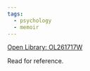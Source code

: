```yaml
---
tags:
  - psychology
  - memoir
---
```

[Open Library: OL261717W](https://openlibrary.org/works/OL261717W/Memories_Dreams_Reflections)

Read for reference.
